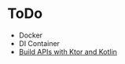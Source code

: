 # ToDo

- Docker
- DI Container
- [Build APIs with Ktor and Kotlin](https://youtu.be/xKmLZ9cIWss?si=jyBsoIMUFaGb4e-v)